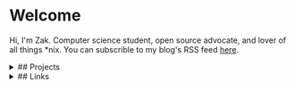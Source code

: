# Welcome

Hi, I'm Zak. Computer science student, open source advocate, and lover of all things *nix. You can subscrible to my blog's RSS feed [here](/rss.xml).

<details>
<summary>
## Projects
</summary>

* [cpass](https://github.com/e-zk/cpass) - A CLI password manager (Go)
* [shlog](https://github.com/e-zk/shlog) - Static site generator (Shell)

</details>

<details>
<summary>
## Links
</summary>
I host my code on [GitHub](https://github.com/e-zk/). I am [/u/zk](https://lobste.rs/u/zk) on [Lobste.rs](https://lobste.rs/).  
[Here](/friends.html) is a list of people I follow around the web.

</details>

